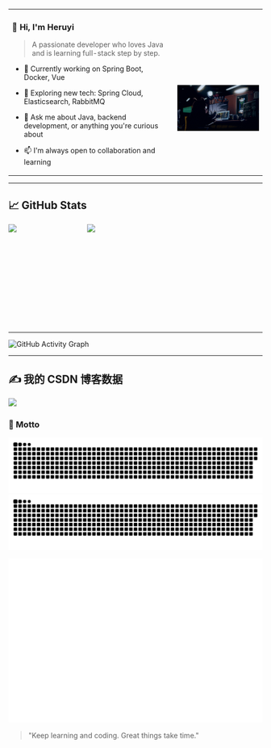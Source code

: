 <table border="0">
  <tr>
    <td>

### 👋 Hi, I'm Heruyi

> A passionate developer who loves Java and is learning full-stack step by step.

- 🔭 Currently working on Spring Boot, Docker, Vue  
- 🌱 Exploring new tech: Spring Cloud, Elasticsearch, RabbitMQ  
- 💬 Ask me about Java, backend development, or anything you're curious about  
- 📫 I'm always open to collaboration and learning

    </td>
    <td>

<br/><br/> <br/><br/> 
<img src="https://github.com/He-ry/He-ry/blob/main/gif/keyword.gif" width="360" />

  </tr>
</table>




---


## 📈 GitHub Stats

<div style="display: flex; width: 60%; gap: 10px; align-items: stretch; justify-content: center;">
  <img src="https://github-readme-stats.vercel.app/api?username=He-ry&show_icons=true&theme=default&cache_seconds=1"
       style="flex: 1; height: 200px; object-fit: contain;" />
  <img src="https://github-readme-stats.vercel.app/api/top-langs/?username=He-ry&layout=compact&theme=default&cache_seconds=1"
       style="flex: 1; height: 200px; object-fit: contain;" />
</div>





---

![GitHub Activity Graph](https://github-readme-activity-graph.vercel.app/graph?username=He-ry&theme=github-compact&area=true)

---

## ✍️ 我的 CSDN 博客数据
<img src="https://stats.justsong.cn/api/csdn?id=qq_52227892" />

### 🧠 Motto

![GitHub Snake Light](https://github.com/He-ry/He-ry/blob/output/github-contribution-grid-snake.svg#gh-light-mode-only)
![GitHub Snake Dark](https://github.com/He-ry/He-ry/blob/output/github-contribution-grid-snake-dark.svg#gh-dark-mode-only)


![Full Year Calendar](https://github.com/He-ry/He-ry/blob/main/dist/metrics.plugin.isocalendar.fullyear.svg)

> "Keep learning and coding. Great things take time."

